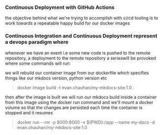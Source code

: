 ### Continuous Deployment with GitHub Actions 

the objective behind what we're trying to accomplish with ci/cd tooling is to work towards a repeatable happy build for our docker images 

### Continuous Integration and Continuous Deployment represent a devops paradigm where

whenever we have an event i.e some new code is pushed to the remote repository, a deployment to the remote repository a serieswill be provoked where some commands will run:

we will rebuild our container image from our dockerfile which specifies things like our mkdocs version, python version etc

>docker image build -t evan.chauhan/my-mkdocs-site:1.0 .

then after the image is built we will run our mkdocs build inside a container from this image using the docker run command and we'll mount a docker volume so that the changes are persisted each time the container is stopped and it resumes

>docker run --rm -p 8000:8000 -v ${PWD}:/app --name my-docs -d evan.chauhan/my-mkdocs-site:1.0 


